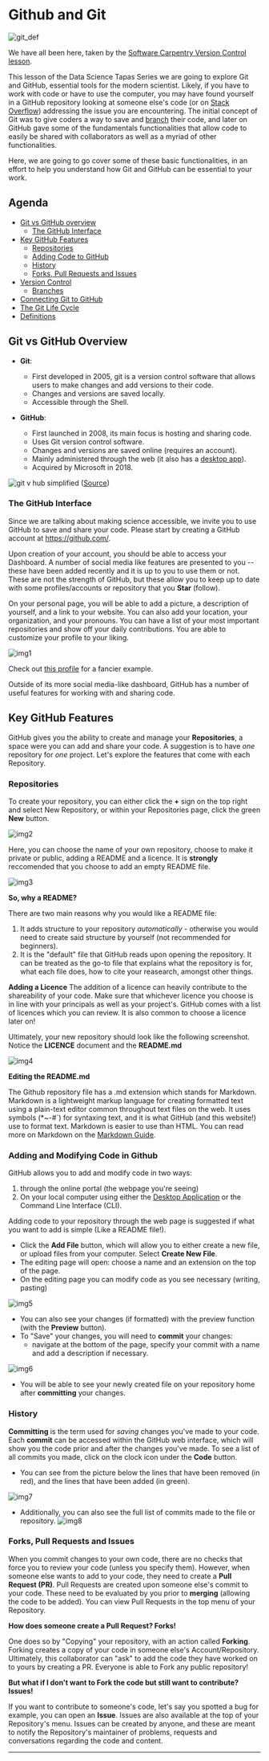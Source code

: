 # Github and Git

![git_def](https://swcarpentry.github.io/git-novice/fig/phd101212s.png) 

We have all been here, taken by the [Software Carpentry Version Control lesson](https://swcarpentry.github.io/git-novice/01-basics.html).

This lesson of the Data Science Tapas Series we are going to explore Git and GitHub, essential tools for the modern scientist. Likely, if you have to work with code or have to use the computer, you may have found yourself in a GitHub repository looking at someone else's code (or on [Stack Overflow](https://stackoverflow.com/)) addressing the issue you are encountering. The initial concept of Git was to give coders a way to save and [branch](https://www.atlassian.com/git/tutorials/using-branches) their code, and later on GitHub gave some of the fundamentals functionalities that allow code to easily be shared with collaborators as well as a myriad of other functionalities.

Here, we are going to go cover some of these basic functionalities, in an effort to help you understand how Git and GitHub can be essential to your work.

## Agenda

- [Git vs GitHub overview](#git-vs-github-overview)
	- [The GitHub Interface](#the-github-interface)
- [Key GitHub Features](#key-github-features)
	- [Repositories](#repositories)
	- [Adding Code to GitHub](#adding-and-modifying-code-in-github)
	- [History](#history)
	- [Forks, Pull Requests and Issues](#forks-pull-requests-and-issues)
- [Version Control]()
	- [Branches]()
- [Connecting Git to GitHub]()
- [The Git Life Cycle]()
- [Definitions]()

## Git vs GitHub Overview

- **Git**: 
    - First developed in 2005, git is a version control software that allows users to make changes and add versions to their code.
	- Changes and versions are saved locally.
	- Accessible through the Shell.

- **GitHub**:
	- First launched in 2008, its main focus is hosting and sharing code.
    - Uses Git version control software. 
	- Changes and versions are saved online (requires an account).
	- Mainly administered through the web (it also has a [desktop app](https://desktop.github.com/)).
    - Acquired by Microsoft in 2018.

![git v hub simplified](https://devmountain.com/wp-content/uploads/2022/01/Gitvs_Github-1a-1.jpg) 
([Source](https://devmountain.com/blog/git-vs-github-whats-the-difference/))

### The GitHub Interface

Since we are talking about making science accessible, we invite you to use GitHub to save and share your code. Please start by creating a GitHub account at https://github.com/. 

Upon creation of your account, you should be able to access your Dashboard. A number of social media like features are presented to you -- these have been added recently and it is up to you to use them or not. These are not the strength of GitHub, but these allow you to keep up to date with some profiles/accounts or repository that you **Star** (follow).

On your personal page, you will be able to add a picture, a description of yourself, and a link to your website. You can also add your location, your organization, and your pronouns. You can have a list of your most important repositories and show off your daily contributions. You are able to customize your profile to your liking.

![img1](https://foss.cyverse.org/assets/github_shot1.png)

Check out [this profile](https://github.com/Gchism94) for a fancier example. 

Outside of its more social media-like dashboard, GitHub has a number of useful features for working with and sharing code. 

## Key GitHub Features 

GitHub gives you the ability to create and manage your **Repositories**, a space were you can add and share your code. A suggestion is to have *one* repository for *one* project. Let's explore the features that come with each Repository.

### Repositories

To create your repository, you can either click the **+** sign on the top right and select New Repository, or within your Repositories page, click the green **New** button.

![img2](https://foss.cyverse.org/assets/git_1.png)

Here, you can choose the name of your own repository, choose to make it private or public, adding a README and a licence. It is **strongly** reccomended that you choose to add an empty README file.

![img3](https://foss.cyverse.org/assets/git_2.png)


**So, why a README?** 

There are two main reasons why you would like a README file:
	
1. It adds structure to your repository *automatically* - otherwise you would need to create said structure by yourself (not recommended for beginners).
2. It is the "default" file that GitHub reads upon opening the repository. It can be treated as the go-to file that explains what the repository is for, what each file does, how to cite your reasearch, amongst other things.


**Adding a Licence**
The addition of a licence can heavily contribute to the shareability of your code. Make sure that whichever licence you choose is in line with your principals as well as your project's. GitHub comes with a list of licences which you can review. It is also common to choose a licence later on!


Ultimately, your new repository should look like the following screenshot. Notice the **LICENCE** document and the **README.md**

![img4](https://foss.cyverse.org/assets/git_3.png)

**Editing the README.md**

The Github repository file has a .md extension which stands for Markdown. Markdown is a lightweight markup language for creating formatted text using a plain-text editor common throughout text files on the web. It uses symbols (*~-#`) for syntaxing text, and it is what GitHub (and this website!) use to format text. Markdown is easier to use than HTML. You can read more on Markdown on the [Markdown Guide](https://www.markdownguide.org/).

### Adding and Modifying Code in Github

GitHub allows you to add and modify code in two ways: 

1. through the online portal (the webpage you're seeing)
2. On your local computer using either the [Desktop Application](https://desktop.github.com/) or the Command Line Interface (CLI).

Adding code to your repository through the web page is suggested if what you want to add is simple (Like a README file!).

- Click the **Add File** button, which will allow you to either create a new file, or upload files from your computer. Select **Create New File**.
- The editing page will open: choose a name and an extension on the top of the page.
- On the editing page you can modify code as you see necessary (writing, pasting)

![img5](https://foss.cyverse.org/assets/git_5.png)

- You can also see your changes (if formatted) with the preview function (with the **Preview** button).
- To "Save" your changes, you will need to **commit** your changes:
	- navigate at the bottom of the page, specify your commit with a name and add a description if necessary.

 ![img6](https://foss.cyverse.org/assets/git_6.png)

- You will be able to see your newly created file on your repository home after **committing** your changes.

### History

**Committing** is the term used for *saving* changes you've made to your code. Each **commit** can be accessed within the GitHub web interface, which will show you the code prior and after the changes you've made. To see a list of all commits you made, click on the clock icon under the **Code** button.

- You can see from the picture below the lines that have been removed (in red), and the lines that have been added (in green).

![img7](https://foss.cyverse.org/assets/git_7.png)

- Additionally, you can also see the full list of commits made to the file or repository.
![img8](https://foss.cyverse.org/assets/git_8.png)

### Forks, Pull Requests and Issues

When you commit changes to your own code, there are no checks that force you to review your code (unless you specify them). However, when someone else wants to add to your code, they need to create a **Pull Request (PR)**. Pull Requests are created upon someone else's commit to your code. These need to be evaluated by you prior to **merging** (allowing the code to be added). You can view Pull Requests in the top menu of your Repository.

**How does someone create a Pull Request? Forks!**

One does so by "Copying" your repository, with an action called **Forking**. Forking creates a copy of your code in someone else's Account/Repository. Ultimately, this collaborator can "ask" to add the code they have worked on to yours by creating a PR. Everyone is able to Fork any public repository!

**But what if I don't want to Fork the code but still want to contribute? Issues!**

If you want to contribute to someone's code, let's say you spotted a bug for example, you can open an **Issue**. Issues are also available at the top of your Repository's menu. Issues can be created by anyone, and these are meant to notify the Repository's maintainer of problems, requests and conversations regarding the code and content.

---
